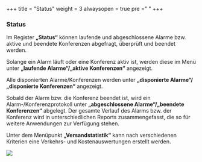+++
title = "Status"
weight = 3
alwaysopen = true
pre ="<i class='fa fa-list-alt'></i> "
+++


### Status

Im Register **„Status“** können laufende und abgeschlossene Alarme bzw.
aktive und beendete Konferenzen abgefragt, überprüft und beendet werden.

Solange ein Alarm läuft oder eine Konferenz aktiv ist, werden diese im
Menü unter **„laufende Alarme“/„aktive Konferenzen“** angezeigt.

Alle disponierten Alarme/Konferenzen werden unter **„disponierte
Alarme“/„disponierte Konferenzen“** angezeigt.

Sobald der Alarm bzw. die Konferenz beendet ist, wird ein
Alarm-/Konferenzprotokoll unter **„abgeschlossene Alarme“/„beendete
Konferenzen“** abgelegt. Der gesamte Verlauf des Alarms bzw. der
Konferenz wird in unterschiedlichen Reports zusammengefasst, die so für
weitere Anwendungen zur Verfügung stehen.

Unter dem Menüpunkt **„Versandstatistik“** kann nach verschiedenen Kriterien eine Verkehrs- und Kostenauswertungen erstellt werden.



![](/img/status.png?classes=shadow)




